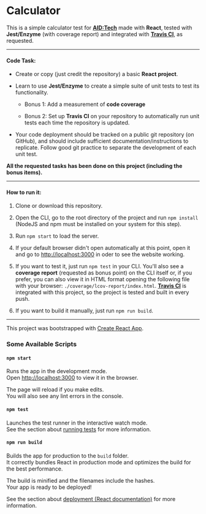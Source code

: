 # Calculator

This is a simple calculator test for [**AID:Tech**](https://aid.technology/) made with **React**, tested with **Jest/Enzyme** (with coverage report) and integrated with [**Travis CI**](https://travis-ci.org/coolansplanet/calculator), as requested.

---

#### Code Task:

* Create or copy (just credit the repository) a basic **React project**.

* Learn to use **Jest/Enzyme** to create a simple suite of unit tests to test its functionality.

    * Bonus 1: Add a measurement of **code coverage**

    * Bonus 2: Set up **Travis CI** on your repository to automatically run unit tests each time the repository is updated.

* Your code deployment should be tracked on a public git repository (on GitHub), and should include sufficient documentation/instructions to replicate. Follow good git practice to separate the development of each unit test.

**All the requested tasks has been done on this project (including the bonus items).**

---

#### How to run it:

1. Clone or download this repository.

2. Open the CLI, go to the root directory of the project and run `npm install` (NodeJS and npm must be installed on your system for this step).

3. Run `npm start` to load the server.

4. If your default browser didn't open automatically at this point, open it and go to <http://localhost:3000> in oder to see the website working.

4. If you want to test it, just run `npm test` in your CLI. You'll also see a **coverage report** (requested as bonus point) on the CLI itself or, if you prefer, you can also view it in HTML format opening the following file with your browser: `./coverage/lcov-report/index.html`. [**Travis CI**](https://travis-ci.org/coolansplanet/calculator) is integrated with this project, so the project is tested and built in every push.

5. If you want to build it manually, just run `npm run build`.

---

This project was bootstrapped with [Create React App](https://github.com/facebook/create-react-app).

### Some Available Scripts

#### `npm start`

Runs the app in the development mode.<br>
Open [http://localhost:3000](http://localhost:3000) to view it in the browser.

The page will reload if you make edits.<br>
You will also see any lint errors in the console.

#### `npm test`

Launches the test runner in the interactive watch mode.<br>
See the section about [running tests](https://facebook.github.io/create-react-app/docs/running-tests) for more information.

#### `npm run build`

Builds the app for production to the `build` folder.<br>
It correctly bundles React in production mode and optimizes the build for the best performance.

The build is minified and the filenames include the hashes.<br>
Your app is ready to be deployed!

See the section about [deployment (React documentation)](https://facebook.github.io/create-react-app/docs/deployment) for more information.
